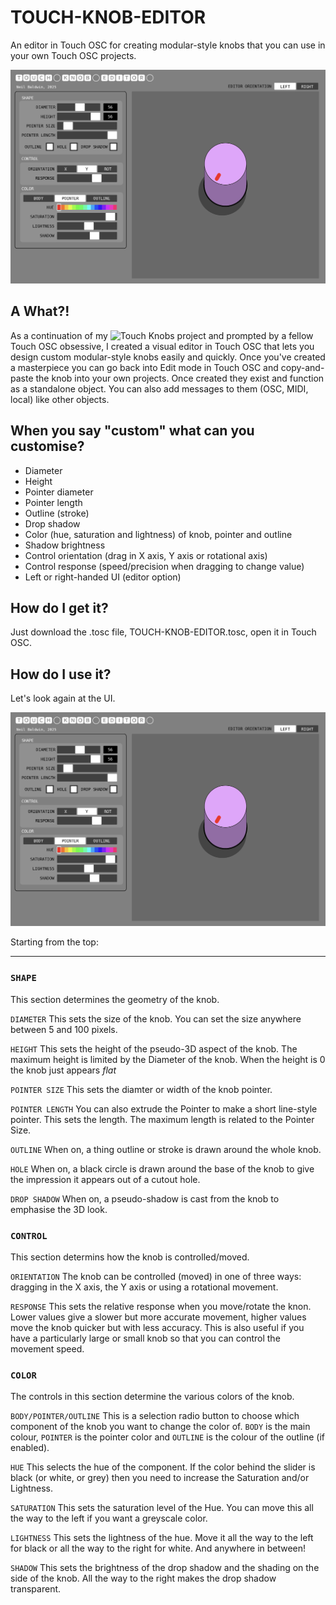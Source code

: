 # TOUCH-KNOB-EDITOR
An editor in Touch OSC for creating modular-style knobs that you can use in your own Touch OSC projects.

![Touch-Knob-Editor-UI](img/Touch-Knob-Editor.png)

## A What?!

As a continuation of my ![Touch Knobs](https://github.com/neilbaldwin/TOUCH-KNOBS) project and prompted by a fellow Touch OSC obsessive, I created a visual editor in Touch OSC that lets you design custom modular-style knobs easily and quickly. Once you've created a masterpiece you can go back into Edit mode in Touch OSC and copy-and-paste the knob into your own projects. Once created they exist and function as a standalone object. You can also add messages to them (OSC, MIDI, local) like other objects.

## When you say "custom" what can you customise?

* Diameter
* Height
* Pointer diameter
* Pointer length
* Outline (stroke)
* Drop shadow
* Color (hue, saturation and lightness) of knob, pointer and outline
* Shadow brightness
* Control orientation (drag in X axis, Y axis or rotational axis)
* Control response (speed/precision when dragging to change value)
* Left or right-handed UI (editor option)

## How do I get it?

Just download the .tosc file, TOUCH-KNOB-EDITOR.tosc, open it in Touch OSC.

## How do I use it?

Let's look again at the UI.

![Touch-Knob-Editor-UI](img/Touch-Knob-Editor.png)

Starting from the top:

---

### `SHAPE`
This section determines the geometry of the knob.

`DIAMETER`
This sets the size of the knob. You can set the size anywhere between 5 and 100 pixels.

`HEIGHT`
This sets the height of the pseudo-3D aspect of the knob. The maximum height is limited by the Diameter of the knob. When the height is 0 the knob just appears *flat*

`POINTER SIZE`
This sets the diamter or width of the knob pointer.

`POINTER LENGTH`
You can also extrude the Pointer to make a short line-style pointer. This sets the length. The maximum length is related to the Pointer Size.

`OUTLINE`
When on, a thing outline or stroke is drawn around the whole knob.

`HOLE`
When on, a black circle is drawn around the base of the knob to give the impression it appears out of a cutout hole.

`DROP SHADOW`
When on, a pseudo-shadow is cast from the knob to emphasise the 3D look.

### `CONTROL`
This section determins how the knob is controlled/moved.

`ORIENTATION` The knob can be controlled (moved) in one of three ways: dragging in the X axis, the Y axis or using a rotational movement.

`RESPONSE`
This sets the relative response when you move/rotate the knon. Lower values give a slower but more accurate movement, higher values move the knob quicker but with less accuracy. This is also useful if you have a particularly large or small knob so that you can control the movement speed.

### `COLOR`
The controls in this section determine the various colors of the knob.

`BODY/POINTER/OUTLINE`
This is a selection radio button to choose which component of the knob you want to change the color of. `BODY` is the main colour, `POINTER` is the pointer color and `OUTLINE` is the colour of the outline (if enabled).

`HUE`
This selects the hue of the component. If the color behind the slider is black (or white, or grey) then you need to increase the Saturation and/or Lightness.

`SATURATION`
This sets the saturation level of the Hue. You can move this all the way to the left if you want a greyscale color.

`LIGHTNESS`
This sets the lightness of the hue. Move it all the way to the left for black or all the way to the right for white. And anywhere in between!

`SHADOW`
This sets the brightness of the drop shadow and the shading on the side of the knob. All the way to the right makes the drop shadow transparent.
